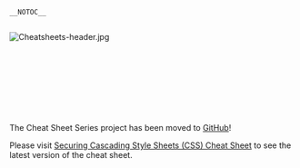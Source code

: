 `__NOTOC__`

<div style="width:100%;height:160px;border:0,margin:0;overflow: hidden;">

![Cheatsheets-header.jpg](Cheatsheets-header.jpg
"Cheatsheets-header.jpg")

</div>

The Cheat Sheet Series project has been moved to
[GitHub](https://github.com/OWASP/CheatSheetSeries)\!

Please visit [Securing Cascading Style Sheets (CSS) Cheat
Sheet](https://github.com/OWASP/CheatSheetSeries/blob/master/cheatsheets/Securing_Cascading_Style_Sheets_Cheat_Sheet.md)
to see the latest version of the cheat sheet.
